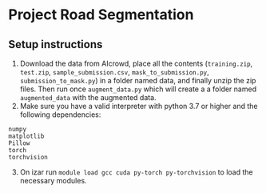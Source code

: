 # Project Road Segmentation

## Setup instructions
1. Download the data from AIcrowd, place all the contents (`training.zip`, 
`test.zip`, `sample_submission.csv`, `mask_to_submission.py`, 
`submission_to_mask.py`) in a folder named data, and finally unzip the zip files.
Then run once `augment_data.py` which will create a a folder named `augmented_data` with the augmented data.
2. Make sure you have a valid interpreter with python 3.7 or higher and the 
following dependencies:
```
numpy
matplotlib
Pillow
torch
torchvision
```
3. On izar run `module load gcc cuda py-torch py-torchvision` to load the necessary modules.
